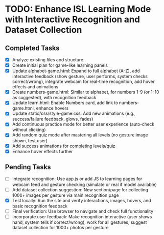 # TODO: Enhance ISL Learning Mode with Interactive Recognition and Dataset Collection

## Completed Tasks
- [x] Analyze existing files and structure
- [x] Create initial plan for game-like learning panels
- [x] Update alphabet-game.html: Expand to full alphabet (A-Z), add interactive feedback (show gesture, user performs, system checks correct/wrong), integrate webcam for real-time recognition, add hover effects and animations
- [x] Create numbers-game.html: Similar to alphabet, for numbers 1-9 (or 1-10 as suggested), with recognition feedback
- [x] Update learn.html: Enable Numbers card, add link to numbers-game.html, enhance hovers
- [x] Update static/css/style-game.css: Add new animations (e.g., success/failure feedback, glows, fades)
- [x] Add continuous practice mode for better user experience (auto-check without clicking)
- [x] Add random quiz mode after mastering all levels (no gesture image shown, test user)
- [x] Add success animations for completing levels/quiz
- [x] Enhance hover effects further

## Pending Tasks
- [ ] Integrate recognition: Use app.js or add JS to learning pages for webcam feed and gesture checking (simulate or real if model available)
- [ ] Add dataset collection suggestion: New section/page for collecting 1000+ images per gesture via main recognition page
- [x] Test locally: Run the site and verify interactions, images, hovers, and basic recognition feedback
- [ ] Final verification: Use browser to navigate and check full functionality
- [ ] Incorporate user feedback: Make recognition interactive (user shows hand, system tells if correct/wrong), work for all gestures, suggest dataset collection for 1000+ photos per gesture
